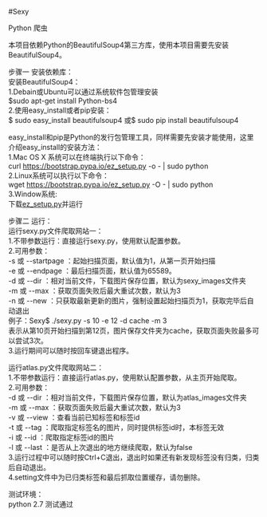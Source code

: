 #Sexy

Python 爬虫

本项目依赖Python的BeautifulSoup4第三方库，使用本项目需要先安装BeautifulSoup4。

步骤一 安装依赖库：<br>
安装BeautifulSoup4：<br>
1.Debain或Ubuntu可以通过系统软件包管理安装<br>
	$sudo apt-get install Python-bs4 <br>
2.使用easy_install或者pip安装：<br>
	$ sudo easy_install beautifulsoup4
	或$ sudo pip install beautifulsoup4

easy_install和pip是Python的发行包管理工具，同样需要先安装才能使用，这里介绍easy_install的安装方法：<br>
1.Mac OS X 系统可以在终端执行以下命令：<br>
	curl https://bootstrap.pypa.io/ez_setup.py -o - | sudo python <br>
2.Linux系统可以执行以下命令：<br>
	wget https://bootstrap.pypa.io/ez_setup.py -O - | sudo python <br>
3.Window系统:<br>
	下载[ez_setup.py](https://bootstrap.pypa.io/ez_setup.py)并运行 <br>

步骤二 运行：<br>
运行sexy.py文件爬取网站一：<br>
1.不带参数运行：直接运行sexy.py，使用默认配置参数。<br>
2.可用参数：<br>
	-s 或 --startpage ：起始扫描页面，默认值为1，从第一页开始扫描<br>
	-e 或 --endpage ：最后扫描页面，默认值为65589。<br>
	-d 或 --dir ：相对当前文件，下载图片保存位置，默认为sexy_images文件夹<br>
	-m 或 --max ：获取页面失败后最大重试次数，默认为3<br>
	-n 或 --new ：只获取最新更新的图片，强制设置起始扫描页为1，获取完毕后自动退出<br>
例子：Sexy$ ./sexy.py -s 10 -e 12 -d cache -m 3 <br>
	表示从第10页开始扫描到第12页，图片保存文件夹为cache，获取页面失败最多可以尝试3次。<br>
3.运行期间可以随时按回车键退出程序。<br>

运行atlas.py文件爬取网站二：<br>
1.不带参数运行：直接运行atlas.py，使用默认配置参数，从主页开始爬取。<br>
2.可用参数：<br>
	-d 或 --dir ：相对当前文件，下载图片保存位置，默认为atlas_images文件夹<br>
	-m 或 --max ：获取页面失败后最大重试次数，默认为3<br>
	-v 或 --view ：查看当前已知标签和标签id<br>
	-t 或 --tag ：爬取指定标签名的图片，同时提供标签id时，本标签无效<br>
	-i 或 --id ：爬取指定标签id的图片<br>
	-l 或 --last ：是否从上次退出的地方继续爬取，默认为false<br>
3.运行过程中可以随时按Ctrl+C退出，退出时如果还有新发现标签没有归类，归类后自动退出。<br>
4.setting文件中为已归类标签和最后抓取位置缓存，请勿删除。<br>

测试环境：<br>
	python 2.7 测试通过<br>
